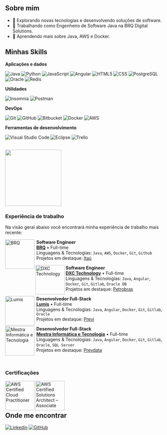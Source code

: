 ## Sobre mim

- 🤔 Explorando novas tecnologias e desenvolvendo soluções de software.
- 💼 Trabalhando como Engenheiro de Software Java na BRQ Digital Solutions.
- 🌱 Aprendendo mais sobre Java, AWS e Docker.

## Minhas Skills

**Aplicações e dados**


![Java](https://img.shields.io/badge/-Java-333333?style=flat&logo=spring&logoColor=007396)
![Python](https://img.shields.io/badge/-Python-333333?style=flat&logo=python&logoColor=00599C)
![JavaScript](https://img.shields.io/badge/-JavaScript-333333?style=flat&logo=javascript)
![Angular](https://img.shields.io/badge/-Angular-333333?style=flat&logo=Angular)
![HTML5](https://img.shields.io/badge/-HTML5-333333?style=flat&logo=HTML5)
![CSS](https://img.shields.io/badge/-CSS-333333?style=flat&logo=CSS3&logoColor=1572B6)
![PostgreSQL](https://img.shields.io/badge/-PostgreSQL-333333?style=flat&logo=postgresql)
![Oracle](https://img.shields.io/badge/-Oracle-333333?style=flat&logo=oracle)
![Redis](https://img.shields.io/badge/-Redis-333333?style=flat&logo=redis)

**Utilidades**

![Insomnia](https://img.shields.io/badge/-Insomnia-333333?style=flat&logo=insomnia)
![Postman](https://img.shields.io/badge/-Postman-333333?style=flat&logo=postman)

**DevOps**

![Git](https://img.shields.io/badge/-Git-333333?style=flat&logo=git)
![GitHub](https://img.shields.io/badge/-GitHub-333333?style=flat&logo=github)
![Bitbucket](https://img.shields.io/badge/-GitLab-333333?style=flat&logo=gitlab)
![Docker](https://img.shields.io/badge/-Docker-333333?style=flat&logo=docker)
![AWS](https://img.shields.io/badge/-AWS-333333?style=flat&logo=amazonaws)

**Ferramentas de desenvolvimento**

![Visual Studio Code](https://img.shields.io/badge/-Visual%20Studio%20Code-333333?style=flat&logo=visual-studio-code&logoColor=007ACC)
![Eclipse](https://img.shields.io/badge/-Eclipse-333333?style=flat&logo=eclipse-ide&logoColor=2C2255)
![Trello](https://img.shields.io/badge/-Trello-333333?style=flat&logo=trello&logoColor=007ACC)

<br/>

<a href="https://github.com/gustavommartins" title="Perfil do Gustavo Martins">
  <img height="180em" src="https://github-readme-stats.vercel.app/api?username=gustavommartins&theme=dracula&show_icons=true" />
</a>

### Experiência de trabalho

Na visão geral abaixo você encontrará minha experiência de trabalho mais recente:

[<img align="left" height="94px" width="94px" alt="BRQ" src="https://media.licdn.com/dms/image/v2/D4D0BAQE7_Z1WtNnoYA/company-logo_100_100/company-logo_100_100/0/1688483327395/brq_logo?e=1735776000&v=beta&t=S2oSYZtiOBnVsC3_sZDhPs7mYVhQnw1b5L77WCPaysI"/>](https://www.brq.com/) 

<div style="margin-left:100px">

**Software Engineer** \
[**BRQ**](https://www.brq.com/) • Full-time \
Linguagens & Tecnologias: `Java`, `AWS`, `Docker`, `Git`, `Github`\
Projetos em destaque: [Itaú](https://www.itau.com.br/)

</div>


[<img align="left" height="94px" width="94px" alt="DXC Technology" src="https://media.licdn.com/dms/image/v2/C4D0BAQFt7orYWPc9MQ/company-logo_100_100/company-logo_100_100/0/1630537692227/dxctechnology_logo?e=1735776000&v=beta&t=5c0KTPdXT4DJ_qz62eDsoR-SWWVDv17VRi9Y9wLogrM"/>](https://dxc.com/br/pt)

<div style="margin-left:100px">

**Software Engineer** \
[**DXC Technology**](https://dxc.com/br/pt) • Full-time \
Linguagens & Tecnologias: `Java`, `Angular`, `Docker`, `Git`, `Gitlab`, `Oracle DB`\
Projetos em destaque: [Petrobras](https://petrobras.com.br/)

</div>


[<img align="left" height="94px" width="94px" alt="Lumis" src="https://media.licdn.com/dms/image/v2/D4D0BAQGoAuouulr_EQ/company-logo_100_100/company-logo_100_100/0/1705321986785/lumis_logo?e=1735776000&v=beta&t=OHBc0gReThRF-YybcB5zvmt4pAvLsDXAguCna02IESY"/>](https://www.lumis.com.br/)

<div style="margin-left:100px">

**Desenvolvedor Full-Stack** \
[**Lumis**](https://www.lumis.com.br/) • Full-time \
Linguagens & Tecnologias: `Java`, `Angular`, `Docker`, `Git`, `Gitlab`, `Oracle`\
Projetos em destaque: [Previ](https://www.previ.com.br/portal-previ/)

</div>

[<img align="left" height="94px" width="94px" alt="Mestra Informática e Tecnologia" src="https://media.licdn.com/dms/image/v2/C4E0BAQHkXmYPlxlOew/company-logo_100_100/company-logo_100_100/0/1630593705779?e=1735776000&v=beta&t=sj33KUH1DH4vkvHK-d9E61vsGv8_s9cmn5RU0j5ApR0"/>](https://mestrainfo.com.br/site/)

<div style="margin-left:100px">

**Desenvolvedor Full-Stack** \
[**Mestra Informática e Tecnologia**](https://mestrainfo.com.br/site/) • Full-time \
Linguagens & Tecnologias: `Java`, `Angular`, `Docker`, `Git`, `Gitlab`, `Oracle`, `SQL Server`\
Projetos em destaque: [Prevdata](https://www.prevdata.org.br/)

</div>

<br/>

### Certificações


[<img align="left" height="94px" width="94px" alt="AWS Certified Cloud Practitioner" src="https://images.credly.com/size/110x110/images/00634f82-b07f-4bbd-a6bb-53de397fc3a6/image.png"/>](https://www.credly.com/badges/b808850c-6cf7-4276-8c5a-d21222c6656f/public_url)
[<img align="left" height="94px" width="94px" alt="AWS Certified Solutions Architect – Associate" src="https://images.credly.com/size/110x110/images/0e284c3f-5164-4b21-8660-0d84737941bc/image.png"/>](https://www.credly.com/badges/a91c740a-418a-4786-9fd2-e39fdc207a13/public_url)

<br/><br/>
<br/><br/>

## Onde me encontrar

[![Linkedin](https://img.shields.io/badge/-Gustavo_Martins-blue?style=flat-square&logo=Linkedin&logoColor=white&link=https://www.linkedin.com/in/gustavo-martins-7170a419a/)](https://www.linkedin.com/in/gustavo-martins-7170a419a/)
[![GitHub](https://img.shields.io/github/followers/gustavommartins?label=Gustavo&style=social)](https://github.com/gustavommartins)
